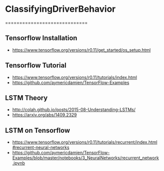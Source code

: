 # ClassifyingDriverBehavior
=============================

Tensorflow Installation
-----------------------------
- https://www.tensorflow.org/versions/r0.11/get_started/os_setup.html

Tensorflow Tutorial
-----------------------------
- https://www.tensorflow.org/versions/r0.11/tutorials/index.html
- https://github.com/aymericdamien/TensorFlow-Examples

LSTM Theory
-----------------------------
- http://colah.github.io/posts/2015-08-Understanding-LSTMs/
- https://arxiv.org/abs/1409.2329

LSTM on Tensorflow
-----------------------------
- https://www.tensorflow.org/versions/r0.11/tutorials/recurrent/index.html#recurrent-neural-networks
- https://github.com/aymericdamien/TensorFlow-Examples/blob/master/notebooks/3_NeuralNetworks/recurrent_network.ipynb

